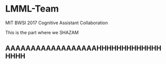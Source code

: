 # LMML-Team
MIT BWSI 2017 Cognitive Assistant Collaboration

This is the part where we SHAZAM

## AAAAAAAAAAAAAAAAAAHHHHHHHHHHHHHHHHH

